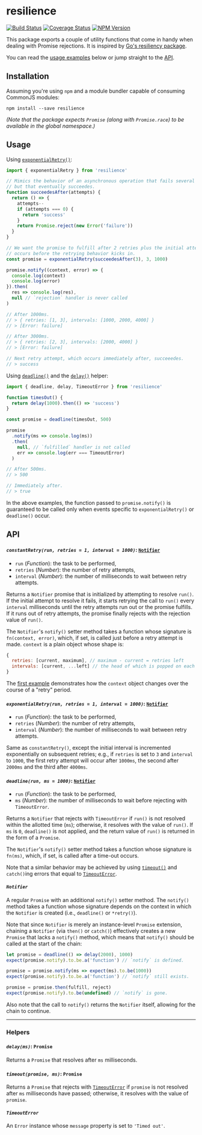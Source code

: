 # resilience

[![Build Status](https://img.shields.io/travis/xuoe/resilience.js.svg?style=flat-square)](https://travis-ci.org/xuoe/resilience.js)
[![Coverage Status](https://img.shields.io/coveralls/xuoe/resilience.js.svg?style=flat-square)](https://coveralls.io/r/xuoe/resilience.js)
[![NPM Version](https://img.shields.io/npm/v/resilience.svg?style=flat-square)](https://www.npmjs.com/package/resilience)

This package exports a couple of utility functions that come in handy when
dealing with Promise rejections. It is inspired by [Go's resiliency
package](https://github.com/eapache/go-resiliency).

You can read the [usage examples](#usage) below or jump straight to
the [API](#api).

## Installation

Assuming you're using `npm` and a module bundler capable of consuming CommonJS 
modules:

`npm install --save resilience`

_(Note that the package expects `Promise` (along with `Promise.race`) to be
available in the global namespace.)_

## Usage

Using [`exponentialRetry()`](#exponentialretryrun-retries--0-interval--1000-notifier):

```javascript
import { exponentialRetry } from 'resilience'

// Mimics the behavior of an asynchronous operation that fails several times,
// but that eventually succeedes.
function succeedesAfter(attempts) {
  return () => {
    attempts--
    if (attempts === 0) {
      return 'success'
    }
    return Promise.reject(new Error('failure'))
  }
}

// We want the promise to fulfill after 2 retries plus the initial attempt, which
// occurs before the retrying behavior kicks in.
const promise = exponentialRetry(succeedesAfter(3), 3, 1000)

promise.notify((context, error) => {
  console.log(context)
  console.log(error)
}).then(
  res => console.log(res),
  null // `rejection` handler is never called
)

// After 1000ms.
// > { retries: [1, 3], intervals: [1000, 2000, 4000] }
// > [Error: failure]

// After 3000ms.
// > { retries: [2, 3], intervals: [2000, 4000] }
// > [Error: failure]

// Next retry attempt, which occurs immediately after, succeeedes.
// > success
```


Using [`deadline()`](#deadlinerun-ms--0-notifier) and the
[`delay()`](#delayms-promise) helper:

```javascript
import { deadline, delay, TimeoutError } from 'resilience'

function timesOut() {
  return delay(1000).then(() => 'success')
}

const promise = deadline(timesOut, 500)

promise
  .notify(ms => console.log(ms))
  .then(
    null, // `fulfilled` handler is not called
    err => console.log(err === TimeoutError)
  )

// After 500ms.
// > 500

// Immediately after.
// > true
```

In the above examples, the function passed to `promise.notify()` is guaranteed
to be called only when events specific to `exponentialRetry()` or `deadline()`
occur.

## API

#### _`constantRetry(run, retries = 1, interval = 1000)`_: [`Notifier`](#notifier)

  - `run` (*Function*): the task to be performed,
  - `retries` (*Number*): the number of retry attempts,
  - `interval` (*Number*): the number of milliseconds to wait between retry attempts.

Returns a `Notifier` promise that is initialized by attempting to resolve
`run()`. If the initial attempt to resolve it fails, it starts retrying the
call to `run()` every `interval` milliseconds until the retry attempts run out 
or the promise fulfills. If it runs out of retry attempts, the promise finally 
rejects with the rejection value of `run()`.

The `Notifier`'s `notify()` setter method takes a function whose signature is
`fn(context, error)`, which, if set, is called just before a retry attempt is
made. `context` is a plain object whose shape is:

```javascript
{
  retries: [current, maximum], // maximum - current = retries left
  intervals: [current, ...left] // the head of which is popped on each attempt
}
```

The [first example](#usage) demonstrates how the `context` object changes
over the course of a "retry" period.

#### _`exponentialRetry(run, retries = 1, interval = 1000)`_: [`Notifier`](#notifier)

  - `run` (*Function*): the task to be performed,
  - `retries` (*Number*): the number of retry attempts,
  - `interval` (*Number*): the number of milliseconds to wait between retry attempts.

Same as `constantRetry()`, except the initial interval is incremented 
exponentially on subsequent retries; e.g., if `retries` is set to `3` and
`interval` to `1000`, the first retry attempt will occur after `1000ms`, 
the second after `2000ms` and the third after `4000ms`.

#### _`deadline(run, ms = 1000)`_: [`Notifier`](#notifier)

  - `run` (*Function*): the task to be performed,
  - `ms` (*Number*): the number of milliseconds to wait before rejecting with
    `TimeoutError`.

Returns a `Notifier` that rejects with `TimeoutError` if `run()` is not resolved
within the allotted time (`ms`); otherwise, it resolves with the value of
`run()`. If `ms` is `0`, `deadline()` is not applied, and the return value of
`run()` is returned in the form of a `Promise`.

The `Notifier`'s `notify()` setter method takes a function whose signature is
`fn(ms)`, which, if set, is called after a time-out occurs.

Note that a similar behavior may be achieved by using
[`timeout()`](#timeoutpromise-ms-promise) and `catch()`ing errors that equal to
[`TimeoutError`](#timeouterror).

#### _`Notifier`_

A regular `Promise` with an additional `notify()` setter method. The `notify()`
method takes a function whose signature depends on the context in which the
`Notifier` is created (i.e., `deadline()` or `*retry()`).

Note that since `Notifier` is merely an instance-level `Promise` extension,
chaining a `Notifier` (via `then()` or `catch()`) effectively creates a new
`Promise` that lacks a `notify()` method, which means that `notify()` should be 
called at the start of the chain:

```javascript
let promise = deadline(() => delay(2000), 1000)
expect(promise.notify).to.be.a('function') // `notify` is defined.

promise = promise.notify(ms => expect(ms).to.be(1000))
expect(promise.notify).to.be.a('function') // `notify` still exists.

promise = promise.then(fulfill, reject)
expect(promise.notify).to.be(undefined) // `notify` is gone.
```

Also note that the call to `notify()` returns the `Notifier` itself, allowing for
the chain to continue.

---

### Helpers

#### _`delay(ms)`_: `Promise`

Returns a `Promise` that resolves after `ms` milliseconds.

#### _`timeout(promise, ms)`_: `Promise`

Returns a `Promise` that rejects with [`TimeoutError`](#timeouterror) if
`promise` is not resolved after `ms` milliseconds have passed; otherwise, it
resolves with the value of `promise`.

#### _`TimeoutError`_

An `Error` instance whose `message` property is set to `'Timed out'`.
